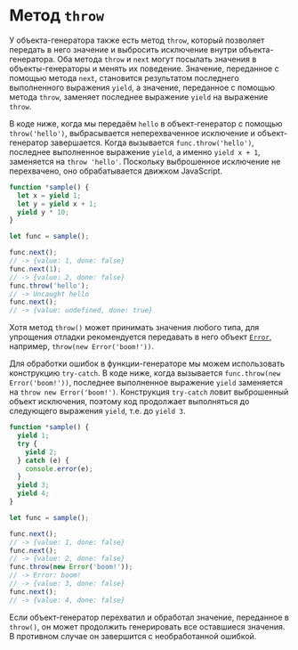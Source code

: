 # Метод `throw`

У объекта-генератора также есть метод `throw`, который позволяет передать в него значение и выбросить исключение внутри объекта-генератора. Оба метода `throw` и `next` могут посылать значения в объекты-генераторы и менять их поведение. Значение, переданное с помощью метода `next`, становится результатом последнего выполненного выражения `yield`, а значение, переданное с помощью метода `throw`, заменяет последнее выражение `yield` на выражение `throw`.

В коде ниже, когда мы передаём `hello` в объект-генератор с помощью `throw('hello')`, выбрасывается неперехваченное исключение и объект-генератор завершается. Когда вызывается `func.throw('hello')`, последнее выполненное выражение `yield`, а именно `yield x + 1`, заменяется на `throw 'hello'`. Поскольку выброшенное исключение не перехвачено, оно обрабатывается движком JavaScript.

```js
function *sample() {
  let x = yield 1;
  let y = yield x + 1;
  yield y * 10;
}

let func = sample();

func.next();
// -> {value: 1, done: false}
func.next(1);
// -> {value: 2, done: false}
func.throw('hello');
// -> Uncaught hello
func.next();
// -> {value: undefined, done: true}
```

Хотя метод `throw()` может принимать значения любого типа, для упрощения отладки рекомендуется передавать в него объект [`Error`](https://developer.mozilla.org/ru/docs/Web/JavaScript/Reference/Global_Objects/Error), например, `throw(new Error('boom!'))`.

Для обработки ошибок в функции-генераторе мы можем использовать конструкцию `try-catch`. В коде ниже, когда вызывается `func.throw(new Error('boom!'))`, последнее выполненное выражение `yield` заменяется на `throw new Error('boom!')`. Конструкция `try-catch` ловит выброшенный объект исключения, поэтому код продолжает выполняться до следующего выражения `yield`, т.е. до `yield 3`.

```js
function *sample() {
  yield 1;
  try {
    yield 2;
  } catch (e) {
    console.error(e);
  }
  yield 3;
  yield 4;
}

let func = sample();

func.next();
// -> {value: 1, done: false}
func.next();
// -> {value: 2, done: false}
func.throw(new Error('boom!'));
// -> Error: boom!
// -> {value: 3, done: false}
func.next();
// -> {value: 4, done: false}
```

Если объект-генератор перехватил и обработал значение, переданное в `throw()`, он может продолжить генерировать все оставшиеся значения. В противном случае он завершится с необработанной ошибкой.
